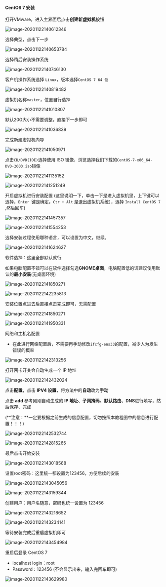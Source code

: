 #### CentOS 7 安装

打开VMware，进入主界面后点击**创建新虚拟机**按钮

![image-20201122140612346](image/image-20201122140612346.png)

选择典型，点击下一步

![image-20201122140653784](image/image-20201122140653784.png)

选择稍后安装操作系统

![image-20201122140746130](image/image-20201122140746130.png)

客户机操作系统选择 `Linux`，版本选择`CentOS 7 64 位`

![image-20201122140819482](image/image-20201122140819482.png)

虚拟机名称`master`，位置自行选择

![image-20201122141010807](image/image-20201122141010807.png)

默认20G大小不需要调整，直接下一步即可

![image-20201122141036839](image/image-20201122141036839.png)

完成新建虚拟机向导

![image-20201122141050971](image/image-20201122141050971.png)

点击`CD/DVD(IDE)`选择使用 ISO 镜像，浏览选择我们下载的`CentOS-7-x86_64-DVD-2003.iso`镜像

![image-20201122141135152](image/image-20201122141135152.png)

![image-20201122141251249](image/image-20201122141251249.png)

开启虚拟机进行安装配置 (这里说明一下，单击一下是进入虚拟机里，上下键可以选择，`Enter `键是确定，`Ctr + Alt` 是退出虚拟机系统），选择 `Install CentOS 7` ,然后回车)

![image-20201122141457357](image/image-20201122141457357.png)

![image-20201122141554253](image/image-20201122141554253.png)

选择安装过程使用哪种语言，可以设置为中文，继续。

![image-20201122141624627](image/image-20201122141624627.png)

软件选择：这里全部默认就行

如果电脑配置不错可以在软件选择勾选**GNOME桌面**，电脑配置低的话建议使用默认的**最小安装**(无桌面环境)

![image-20201122141850271](image/image-20201122141850271.png)

![image-20201122142235813](image/image-20201122142235813.png)

安装位置点进去后直接点击完成即可，无需配置

![image-20201122141850271](image/image-20201122141850271.png)

![image-20201122141950331](image/image-20201122141950331.png)

网络和主机名配置

- 在此进行网络配置后，不需要再手动修改`ifcfg-ens33`的配置，减少人为发生错误的概率

![image-20201122142313256](image/image-20201122142313256.png)

打开网卡开关会自动生成一个 IP 地址

![image-20201122142432024](image/image-20201122142432024.png)

点击**配置**，点击 **IPV4 设置**，将方法中的**自动**改为**手动**

点击 **add** 参考刚刚自动生成的 **IP 地址、子网掩码、默认路由、DNS**进行填写，然后保存、完成

(**注意：**一定要根据之前生成的信息配置，切勿按照本教程图中的信息进行配置！！！)

![image-20201122142532744](image/image-20201122142532744.png)

![image-20201122142815265](image/image-20201122142815265.png)

最后点击开始安装

![image-20201122143018568](image/image-20201122143018568.png)

设置root密码：这里统一都设置为123456，方便后续的安装

![image-20201122143045056](image/image-20201122143045056.png)

![image-20201122143159344](image/image-20201122143159344.png)

创建用户：用户名随意，密码也统一设置为 123456

![image-20201122143218652](image/image-20201122143218652.png)

![image-20201122143234141](image/image-20201122143234141.png)

等待安装完成后重启虚拟机即可

![image-20201122143454984](image/image-20201122143454984.png)

重启后登录 CentOS 7

- localhost login：root
- Password：123456 (不会显示出来，输入完回车即可)

![image-20201122143629980](image/image-20201122143629980.png)